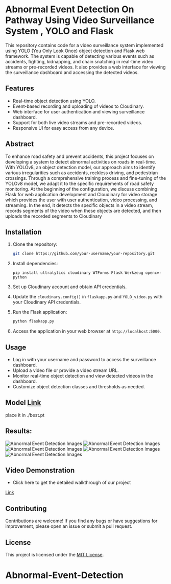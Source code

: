 # Abnormal Event Detection On Pathway Using Video Surveillance System , YOLO and Flask

This repository contains code for a video surveillance system implemented using YOLO (You Only Look Once) object detection and Flask web framework. The system is capable of detecting various events such as accidents, fighting, kidnapping, and chain snatching in real-time video streams or pre-recorded videos. It also provides a web interface for viewing the surveillance dashboard and accessing the detected videos.

## Features

- Real-time object detection using YOLO.
- Event-based recording and uploading of videos to Cloudinary.
- Web interface for user authentication and viewing surveillance dashboard.
- Support for both live video streams and pre-recorded videos.
- Responsive UI for easy access from any device.

## Abstract
To enhance road safety and prevent accidents, this project focuses on developing a system to detect abnormal activities on roads in real-time. With YOLOv8, an object detection model, our approach aims to identify various irregularities such as accidents, reckless driving, and pedestrian crossings. Through a comprehensive training process and fine-tuning of the YOLOv8 model, we adapt it to the specific requirements of road safety monitoring. At the beginning of the configuration, we discuss combining Flask for web application development and Cloudinary for video storage which provides the user with user authentication, video processing, and streaming. In the end, it detects the specific objects in a video stream, records segments of the video when these objects are detected, and then uploads the recorded segments to Cloudinary


## Installation

1. Clone the repository:

   ```bash
   git clone https://github.com/your-username/your-repository.git
   ```

2. Install dependencies:

   ``` 
   pip install ultralytics cloudinary WTForms Flask Werkzeug opencv-python
   ```

3. Set up Cloudinary account and obtain API credentials.
   
4. Update the `cloudinary.config()` in `flaskapp.py` and `YOLO_video.py` with your Cloudinary API credentials.

5. Run the Flask application:

   ```bash
   python flaskapp.py
   ```

6. Access the application in your web browser at `http://localhost:5000`.

## Usage

- Log in with your username and password to access the surveillance dashboard.
- Upload a video file or provide a video stream URL.
- Monitor real-time object detection and view detected videos in the dashboard.
- Customize object detection classes and thresholds as needed.

## Model  [Link](https://drive.google.com/file/d/1j9kSzI7T8gUMLRnBlL3S1LXYimoXg9UG/view?usp=sharing) 
place it in ./best.pt

## Results:


![Abnormal Event Detection Images](https://github.com/vishwanathkarka/Abnormal-Event-Detection-On-Pathway/assets/86046138/82568156-01a4-42d4-858e-920556dbb9bb)
![Abnormal Event Detection Images](https://github.com/vishwanathkarka/Abnormal-Event-Detection-On-Pathway/assets/86046138/7f5e8d9d-97ff-4bbc-bb9b-c4afaf1a8be0)
![Abnormal Event Detection Images](https://github.com/vishwanathkarka/Abnormal-Event-Detection-On-Pathway/assets/86046138/eaca13bb-39a0-4c38-ab4d-0da5efbe61e0)
![Abnormal Event Detection Images](https://github.com/vishwanathkarka/Abnormal-Event-Detection-On-Pathway/assets/86046138/b722e0e6-8aea-4f41-9c58-2283b9dc02dc)
![Abnormal Event Detection Images](https://github.com/vishwanathkarka/Abnormal-Event-Detection-On-Pathway/assets/86046138/b9f4a875-eb86-472e-8576-2f1e082241b6)

## Video Demonstration
- Click here to get the detailed walkthrough of our project

 [Link](https://drive.google.com/file/d/1hnQsboWzqkuQzNM2pq6ix7YY2zOsk514/view?usp=sharing)

## Contributing

Contributions are welcome! If you find any bugs or have suggestions for improvement, please open an issue or submit a pull request.


## License

This project is licensed under the [MIT License](LICENSE).


# Abnormal-Event-Detection
